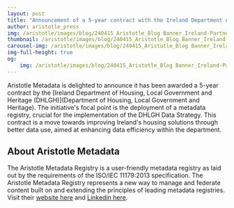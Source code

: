 ```yaml
---
layout: post
title: "Announcement of a 5-year contract with the Ireland Department of Housing, Local Government and Heritage (DHLGH)"
author: aristotle_press
img: /aristotle/images/blog/240415_Aristotle_Blog Banner_Ireland-Partnership.png
thumbnail: /aristotle/images/blog/240415_Aristotle_Blog Banner_Ireland-Partnership.png
carousel-img: /aristotle/images/blog/240415_Aristotle_Blog Banner_Ireland-Partnership.png
img-full-height: true
og:
    img: /aristotle/images/blog/240415_Aristotle_Blog Banner_Ireland-Partnership.png
---
```


Aristotle Metadata is delighted to announce it has been awarded a 5-year contract by the [Ireland Department of Housing, Local Government and Heritage (DHLGH)](Department of Housing, Local Government and Heritage). The initiative's focal point is the deployment of a metadata registry, crucial for the implementation of the DHLGH Data Strategy. This contract is a move towards improving Ireland's housing solutions through better data use, aimed at enhancing data efficiency within the department. 

## About Aristotle Metadata

The Aristotle Metadata Registry is a user-friendly metadata registry as laid out by the requirements of the ISO/IEC 11179:2013 specification. The Aristotle Metadata Registry represents a new way to manage and federate content built on and extending the principles of leading metadata registries. Visit their [website here](https://www.aristotlemetadata.com) and [Linkedin here](https://www.linkedin.com/company/aristotle-metadata/).
